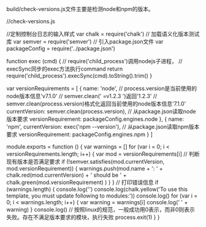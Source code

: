 build/check-versions.js文件主要是检测node和npm的版本。

//check-versions.js

//定制控制台日志的输入样式
var chalk = require('chalk')
// 加载语义化版本测试库
var semver = require('semver')
// 引入package.json文件
var packageConfig = require('../package.json')

function exec (cmd) {
  // require('child_process')调用nodejs子进程，
  // execSync同步的exec方法执行command
  return require('child_process').execSync(cmd).toString().trim()
}

var versionRequirements = [
  {
    name: 'node',
    // process.version是当前使用的node版本信息'v7.1.0'
    // semver.clean('  =v1.2.3   ')返回'1.2.3'
    // semver.clean(process.version)格式化返回当前使用的node版本信息'7.1.0'
    currentVersion: semver.clean(process.version),
    // 从package.json读取node版本要求
    versionRequirement: packageConfig.engines.node
  },
  {
    name: 'npm',
    currentVersion: exec('npm --version'),
    // 从package.json读取npm版本要求
    versionRequirement: packageConfig.engines.npm
  }
]

module.exports = function () {
  var warnings = []
  for (var i = 0; i < versionRequirements.length; i++) {
    var mod = versionRequirements[i]
    // 判断现有版本是否满足要求
    if (!semver.satisfies(mod.currentVersion, mod.versionRequirement)) {
      warnings.push(mod.name + ': ' +
        chalk.red(mod.currentVersion) + ' should be ' +
        chalk.green(mod.versionRequirement)
      )
    }
  }
  // 打印错误信息
  if (warnings.length) {
    console.log('')
    console.log(chalk.yellow('To use this template, you must update following to modules:'))
    console.log()
    for (var i = 0; i < warnings.length; i++) {
      var warning = warnings[i]
      console.log('  ' + warning)
    }
    console.log()
    // 按照linux的规范，一般成功用0表示，而非0则表示失败。存在不满足版本要求的模块，执行失败
    process.exit(1)
  }
}

